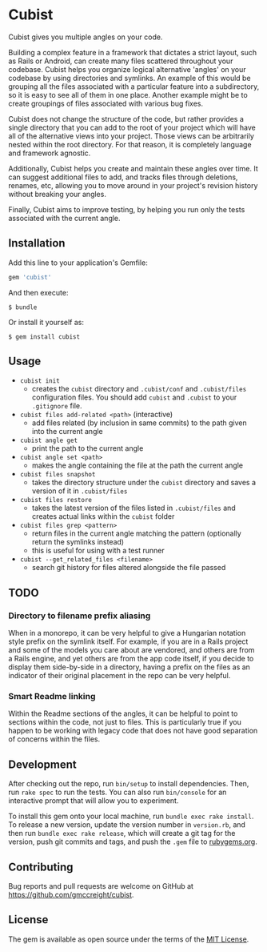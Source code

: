 # Cubist

Cubist gives you multiple angles on your code.

Building a complex feature in a framework that dictates a strict layout, such
as Rails or Android, can create many files scattered throughout your codebase.
Cubist helps you organize logical alternative 'angles' on your codebase by
using directories and symlinks.  An example of this would be grouping all the
files associated with a particular feature into a subdirectory, so it is easy
to see all of them in one place.  Another example might be to create groupings
of files associated with various bug fixes.

Cubist does not change the structure of the code, but rather provides a single
directory that you can add to the root of your project which will have all of
the alternative views into your project.  Those views can be arbitrarily nested
within the root directory.  For that reason, it is completely language and
framework agnostic.

Additionally, Cubist helps you create and maintain these angles over time.  It
can suggest additional files to add, and tracks files through deletions,
renames, etc, allowing you to move around in your project's revision history
without breaking your angles.

Finally, Cubist aims to improve testing, by helping you run only the tests
associated with the current angle.

## Installation

Add this line to your application's Gemfile:

```ruby
gem 'cubist'
```

And then execute:

    $ bundle

Or install it yourself as:

    $ gem install cubist

## Usage

* `cubist init`
    * creates the `cubist` directory and `.cubist/conf` and `.cubist/files`
      configuration files.  You should add `cubist` and `.cubist` to your
      `.gitignore` file.
* `cubist files add-related <path>` (interactive)
    * add files related (by inclusion in same commits) to the path given
      into the current angle
* `cubist angle get`
    * print the path to the current angle
* `cubist angle set <path>`
    * makes the angle containing the file at the path the current angle
* `cubist files snapshot`
    * takes the directory structure under the `cubist` directory and saves a
      version of it in `.cubist/files`
* `cubist files restore`
    * takes the latest version of the files listed in `.cubist/files` and
      creates actual links within the `cubist` folder
* `cubist files grep <pattern>`
    * return files in the current angle matching the pattern (optionally
      return the symlinks instead)
    * this is useful for using with a test runner
* `cubist --get_related_files <filename>`
    * search git history for files altered alongside the file passed

## TODO

### Directory to filename prefix aliasing

When in a monorepo, it can be very helpful to give a Hungarian notation
style prefix on the symlink itself.  For example, if you are in a Rails project
and some of the models you care about are vendored, and others are from a Rails
engine, and yet others are from the app code itself, if you decide to display
them side-by-side in a directory, having a prefix on the files as an indicator
of their original placement in the repo can be very helpful.

### Smart Readme linking

Within the Readme sections of the angles, it can be helpful to point to
sections within the code, not just to files.  This is particularly true if you
happen to be working with legacy code that does not have good separation of
concerns within the files.

## Development

After checking out the repo, run `bin/setup` to install dependencies. Then, run
`rake spec` to run the tests. You can also run `bin/console` for an interactive
prompt that will allow you to experiment.

To install this gem onto your local machine, run `bundle exec rake install`. To
release a new version, update the version number in `version.rb`, and then run
`bundle exec rake release`, which will create a git tag for the version, push
git commits and tags, and push the `.gem` file to
[rubygems.org](https://rubygems.org).

## Contributing

Bug reports and pull requests are welcome on GitHub at
https://github.com/gmccreight/cubist.


## License

The gem is available as open source under the terms of the
[MIT License](http://opensource.org/licenses/MIT).
